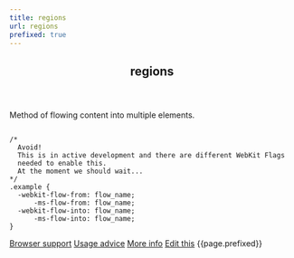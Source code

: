 ```yaml
---
title: regions
url: regions
prefixed: true
---
```


<article id="regions" class="feature prefix-{{page.prefixed}}">
	<header class="feature__header">
		<h2>regions</h2>
	</header>
	<p class="feature__description">
		Method of flowing content into multiple elements.
	</p>
<pre class="feature__code"><code>
/*
  Avoid! 
  This is in active development and there are different WebKit Flags 
  needed to enable this.
  At the moment we should wait...
*/
.example {
  -webkit-flow-from: flow_name;
      -ms-flow-from: flow_name;
  -webkit-flow-into: flow_name;
      -ms-flow-into: flow_name;
}
</code></pre>
	<footer class="feature__footer">
		<a href="http://caniuse.com/regions">Browser support</a> 
		<a href="http://html5please.com/#regions">Usage advice</a> 
		<a href="http://msdn.microsoft.com/en-us/library/ie/hh673537.aspx">More info</a> 
		<a href="https://github.com/davidhund/shouldiprefix/blob/master/_posts/{{page.date | date: "%Y-%m-%d"}}-{{page.title}}.md">Edit this</a> 
		<span class="feature__prefix">{{page.prefixed}}</span>
	</footer>
</article>
